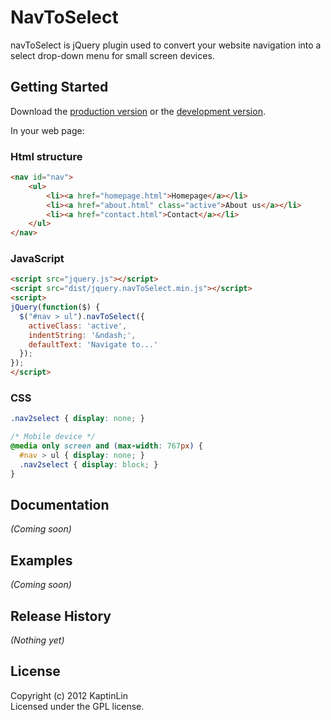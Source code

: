 # NavToSelect

navToSelect is jQuery plugin used to convert your website navigation into a select drop-down menu for small screen devices.

## Getting Started
Download the [production version][min] or the [development version][max].

[min]: https://raw.github.com/KaptinLin/navToSelect/master/dist/jquery.navToSelect.min.js
[max]: https://raw.github.com/KaptinLin/navToSelect/master/dist/jquery.navToSelect.js

In your web page:

### Html structure
```html
<nav id="nav">
	<ul>
		<li><a href="homepage.html">Homepage</a></li>
		<li><a href="about.html" class="active">About us</a></li>
		<li><a href="contact.html">Contact</a></li>
	</ul>
</nav>
```

### JavaScript
```html
<script src="jquery.js"></script>
<script src="dist/jquery.navToSelect.min.js"></script>
<script>
jQuery(function($) {
  $("#nav > ul").navToSelect({
  	activeClass: 'active',
  	indentString: '&ndash;',
    defaultText: 'Navigate to...'
  });
});
</script>
```

### CSS
```css
.nav2select { display: none; }

/* Mobile device */
@media only screen and (max-width: 767px) {
  #nav > ul { display: none; }
  .nav2select { display: block; }
}
```

## Documentation
_(Coming soon)_

## Examples
_(Coming soon)_

## Release History
_(Nothing yet)_

## License
Copyright (c) 2012 KaptinLin  
Licensed under the GPL license.